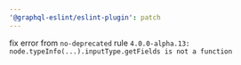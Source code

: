 ```yaml
---
'@graphql-eslint/eslint-plugin': patch
---
```


fix error from `no-deprecated` rule
`4.0.0-alpha.13: node.typeInfo(...).inputType.getFields is not a function`
